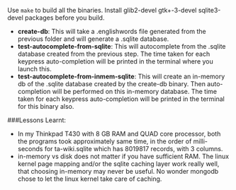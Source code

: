 Use `make` to build all the binaries. Install glib2-devel gtk+-3-devel sqlite3-devel packages before you build.

* **create-db**: This will take a .englishwords file generated from the previous folder and will generate a .sqlite database.
* **test-autocomplete-from-sqlite**: This will autocomplete from the .sqlite database created from the previous step. The time taken for each keypress auto-completion will be printed in the terminal where you launch this.
* **test-autocomplete-from-inmem-sqlite**: This will create an in-memory db of the .sqlite database created by the create-db binary. Then auto-completion will be performed on this in-memory database. The time taken for each keypress auto-completion will be printed in the terminal for this binary also.


###Lessons Learnt:
* In my Thinkpad T430 with 8 GB RAM and QUAD core processor, both the programs took approximately same time, in the order of milli-seconds for ta-wiki.sqlite which has 8019817 records, with 3 columns.
* in-memory vs disk does not matter if you have sufficient RAM. The linux kernel page mapping and/or the sqlite caching layer work really well, that choosing in-memory may never be useful. No wonder mongodb chose to let the linux kernel take care of caching.
